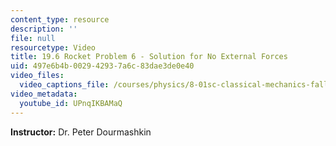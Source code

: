 ```yaml
---
content_type: resource
description: ''
file: null
resourcetype: Video
title: 19.6 Rocket Problem 6 - Solution for No External Forces
uid: 497e6b4b-0029-4293-7a6c-83dae3de0e40
video_files:
  video_captions_file: /courses/physics/8-01sc-classical-mechanics-fall-2016/week-6-continuous-mass-transfer/19.6-rocket-problem-6-solution-for-no-external-forces/19.6-rocket-problem-6-solution-for-no-external-forces/UPnqIKBAMaQ.vtt
video_metadata:
  youtube_id: UPnqIKBAMaQ
---
```


**Instructor:** Dr. Peter Dourmashkin